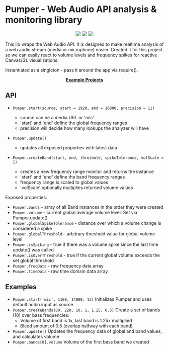 # Pumper - Web Audio API analysis & monitoring library

<p align="center">
  <a href="https://www.npmjs.com/package/pumper"><img src="https://img.shields.io/npm/v/pumper.svg?style=flat"></a>
  <a href="https://www.npmjs.com/package/pumper"><img src="https://img.shields.io/npm/dt/pumper.svg"></a>
  <img src="https://img.shields.io/npm/l/pumper.svg">
</p>

This lib wraps the Web Audio API.  It is designed to make realtime analysis of
a web audio stream (media or microphone) easier. Created it for this project so
we can easily react to volume levels and frequency spikes for reactive Canvas/GL
visualizations.

Instantiated as a singleton - pass it around the app via require().

<p align="center"><b>
  <a href="https://github.com/Consoletation/stream-webvfx">Example Projects</a>
</b></p>

## API
- `Pumper.start(source, start = 1920, end = 16800, precision = 11)`
     - source can be a media URL or 'mic'
     - 'start' and 'end' define the global frequency ranges
     - precision will decide how many lookups the analyzer will have

- `Pumper.update()`
     - updates all exposed properties with latest data

- `Pumper.createBand(start, end, threshold, spikeTolerance, volScale = 1)`
     - creates a new frequency range monitor and returns the instance
     - 'start' and 'end' define the band frequency ranges
     - frequency range is scaled to global values
     - 'volScale' optionally multiplies returned volume values

Exposed properties:
- `Pumper.bands` - array of all Band instances in the order they were created
- `Pumper.volume` - current global average volume level. Set via Pumper.update()
- `Pumper.globalSpikeTolerance` - distance over which a volume change is considered a spike
- `Pumper.globalThreshold` - arbitrary threshold value for global volume level
- `Pumper.isSpiking` - true if there was a volume spike since the last time update() was called
- `Pumper.isOverThreshold` - true if the current global volume exceeds the set global threshold
- `Pumper.freqData` - raw frequency data array
- `Pumper.timeData` - raw time domain data array

## Examples
- `Pumper.start('mic', 1160, 14000, 13)`
  Initializes Pumper and uses default audio input as source.
- `Pumper.createBands(80, 220, 10, 1, 1.25, 0.5)`
  Create a set of bands (10) over bass frequencies:
     - Volume of first band is 1x, last band is 1.25x multiplied
     - Bleed amount of 0.5 (overlap halfway with each band)
- `Pumper.update()`
  Updates the frequency data of global and band values, and calculates volume
- `Pumper.bands[0].volume`
  Volume of the first bass band we created
